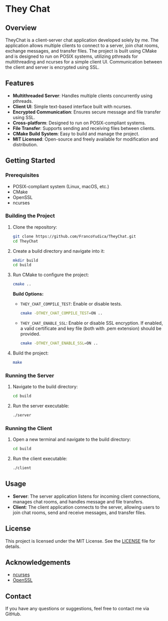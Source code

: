 # They Chat

## Overview

TheyChat is a client-server chat application developed solely by me. The application allows multiple clients to connect to a server, join chat rooms, exchange messages, and transfer files. The project is built using CMake and is designed to run on POSIX systems, utilizing pthreads for multithreading and ncurses for a simple client UI. Communication between the client and server is encrypted using SSL.

## Features

- **Multithreaded Server**: Handles multiple clients concurrently using pthreads.
- **Client UI**: Simple text-based interface built with ncurses.
- **Encrypted Communication**: Ensures secure message and file transfer using SSL.
- **Cross-platform**: Designed to run on POSIX-compliant systems.
- **File Transfer**: Supports sending and receiving files between clients.
- **CMake Build System**: Easy to build and manage the project.
- **MIT Licensed**: Open-source and freely available for modification and distribution.

## Getting Started

### Prerequisites

- POSIX-compliant system (Linux, macOS, etc.)
- CMake
- OpenSSL
- ncurses

### Building the Project

1. Clone the repository:
    ```sh
    git clone https://github.com/FrancoYudica/TheyChat.git
    cd TheyChat
    ```

2. Create a build directory and navigate into it:
    ```sh
    mkdir build
    cd build
    ```

3. Run CMake to configure the project:
    ```sh
    cmake ..
    ```

    **Build Options:**
    - `THEY_CHAT_COMPILE_TEST`: Enable or disable tests.
      ```sh
      cmake -DTHEY_CHAT_COMPILE_TEST=ON ..
      ```
    - `THEY_CHAT_ENABLE_SSL`: Enable or disable SSL encryption. If enabled, a valid certificate and key file (both with .pem extension) should be provided.
      ```sh
      cmake -DTHEY_CHAT_ENABLE_SSL=ON ..
      ```

4. Build the project:
    ```sh
    make
    ```

### Running the Server

1. Navigate to the build directory:
    ```sh
    cd build
    ```

2. Run the server executable:
    ```sh
    ./server
    ```

### Running the Client

1. Open a new terminal and navigate to the build directory:
    ```sh
    cd build
    ```

2. Run the client executable:
    ```sh
    ./client
    ```

## Usage

- **Server**: The server application listens for incoming client connections, manages chat rooms, and handles message and file transfers.
- **Client**: The client application connects to the server, allowing users to join chat rooms, send and receive messages, and transfer files.

## License

This project is licensed under the MIT License. See the [LICENSE](LICENSE) file for details.

## Acknowledgements

- [ncurses](https://invisible-island.net/ncurses/)
- [OpenSSL](https://www.openssl.org/)

## Contact

If you have any questions or suggestions, feel free to contact me via GitHub.
